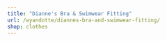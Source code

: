 ```yaml
---
title: "Dianne's Bra & Swimwear Fitting"
url: /wyandotte/diannes-bra-and-swimwear-fitting/
shop: clothes
---
```

